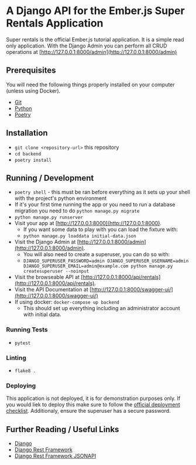 # A Django API for the Ember.js Super Rentals Application

Super rentals is the official Ember.js tutorial application. It is a simple read only application. With the Django Admin you can perform all CRUD operations at [http://127.0.0.1:8000/admin](http://127.0.0.1:8000/admin)


## Prerequisites

You will need the following things properly installed on your computer (unless using Docker).

- [Git](https://git-scm.com/)
- [Python](https://www.python.org/)
- [Poetry](https://python-poetry.org/)

## Installation

- `git clone <repository-url>` this repository
- `cd backend`
- `poetry install`

## Running / Development

- `poetry shell` - this must be ran before everything as it sets up your shell with the project's python environment
- If it's your first time running the app or you need to run a database migration you need to do `python manage.py migrate`
- `python manage.py runserver`
- Visit your app at [http://127.0.0.1:8000](http://127.0.0.1:8000).
  - If you want some data to play with you can load the fixture with:
  - `python manage.py loaddata initial-data.json`
- Visit the Django Admin at [http://127.0.0.1:8000/admin](http://127.0.0.1:8000/admin).
  - You will also need to create a superuser, you can do so with:
  - `DJANGO_SUPERUSER_PASSWORD=admin DJANGO_SUPERUSER_USERNAME=admin DJANGO_SUPERUSER_EMAIL=admin@example.com python manage.py createsuperuser --noinput`
- Visit the browseable API at [http://127.0.0.1:8000/api/rentals](http://127.0.0.1:8000/api/rentals).
- Visit the API Documentation at [http://127.0.0.1:8000/swagger-ui/](http://127.0.0.1:8000/swagger-ui/)
- If using docker: `docker-compose up backend`
  - This should set up everything including an administrator account with initial data.

### Running Tests

- `pytest`

### Linting

- `flake8 .`

### Deploying

This application is not deployed, it is for demonstration purposes only. If you would liek to deploy this make sure to follow the [official deployment checklist](https://docs.djangoproject.com/en/3.2/howto/deployment/checklist/). Additionaly, ensure the superuser has a secure password.

## Further Reading / Useful Links

- [Django](https://docs.djangoproject.com/en/3.2/)
- [Django Rest Framework](https://www.django-rest-framework.org/)
- [Django Rest Framework JSONAPI](https://github.com/django-json-api/django-rest-framework-json-api)

